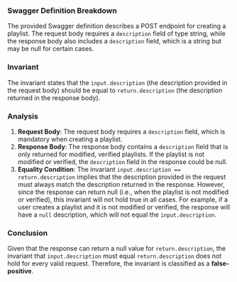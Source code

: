 ### Swagger Definition Breakdown
The provided Swagger definition describes a POST endpoint for creating a playlist. The request body requires a `description` field of type string, while the response body also includes a `description` field, which is a string but may be null for certain cases.

### Invariant
The invariant states that the `input.description` (the description provided in the request body) should be equal to `return.description` (the description returned in the response body).

### Analysis
1. **Request Body**: The request body requires a `description` field, which is mandatory when creating a playlist.
2. **Response Body**: The response body contains a `description` field that is only returned for modified, verified playlists. If the playlist is not modified or verified, the `description` field in the response could be null.
3. **Equality Condition**: The invariant `input.description == return.description` implies that the description provided in the request must always match the description returned in the response. However, since the response can return null (i.e., when the playlist is not modified or verified), this invariant will not hold true in all cases. For example, if a user creates a playlist and it is not modified or verified, the response will have a `null` description, which will not equal the `input.description`.

### Conclusion
Given that the response can return a null value for `return.description`, the invariant that `input.description` must equal `return.description` does not hold for every valid request. Therefore, the invariant is classified as a **false-positive**.
